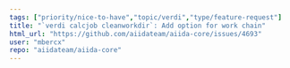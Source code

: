 ```yaml
---
tags: ["priority/nice-to-have","topic/verdi","type/feature-request"]
title: "`verdi calcjob cleanworkdir`: Add option for work chain"
html_url: "https://github.com/aiidateam/aiida-core/issues/4693"
user: "mbercx"
repo: "aiidateam/aiida-core"
---
```


